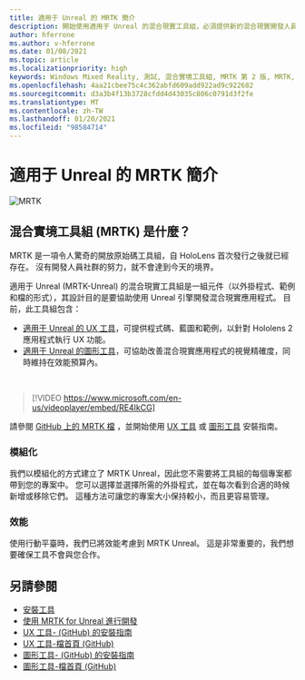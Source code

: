 ```yaml
---
title: 適用于 Unreal 的 MRTK 簡介
description: 開始使用適用于 Unreal 的混合現實工具組，必須提供新的混合現實開發人員。
author: hferrone
ms.author: v-hferrone
ms.date: 01/08/2021
ms.topic: article
ms.localizationpriority: high
keywords: Windows Mixed Reality, 測試, 混合實境工具組, MRTK 第 2 版, MRTK, 工具, SDK, HoloLens, HoloLens 2, 混合實境頭戴式裝置, windows 混合實境頭戴式裝置, 虛擬實境頭戴式裝置, 跨平台
ms.openlocfilehash: 4aa21cbee75c4c362abfd609add922ad9c922682
ms.sourcegitcommit: d3a3b4f13b3728cfdd4d43035c806c0791d3f2fe
ms.translationtype: MT
ms.contentlocale: zh-TW
ms.lasthandoff: 01/20/2021
ms.locfileid: "98584714"
---
```

# <a name="introducing-mrtk-for-unreal"></a>適用于 Unreal 的 MRTK 簡介

![MRTK](../../design/images/MRTK_UX_Hero.png)

## <a name="what-is-mixed-reality-toolkit-mrtk"></a>混合實境工具組 (MRTK) 是什麼？

MRTK 是一項令人驚奇的開放原始碼工具組，自 HoloLens 首次發行之後就已經存在。 沒有開發人員社群的努力，就不會達到今天的境界。 

適用于 Unreal (MRTK-Unreal) 的混合現實工具組是一組元件（以外掛程式、範例和檔的形式），其設計目的是要協助使用 Unreal 引擎開發混合現實應用程式。 目前，此工具組包含：
* [適用于 Unreal 的 UX 工具](https://github.com/microsoft/MixedReality-UXTools-Unreal)，可提供程式碼、藍圖和範例，以針對 Hololens 2 應用程式執行 UX 功能。
* [適用于 Unreal 的圖形工具](https://github.com/microsoft/MixedReality-GraphicsTools-Unreal)，可協助改善混合現實應用程式的視覺精確度，同時維持在效能預算內。

<br>

> [!VIDEO https://www.microsoft.com/en-us/videoplayer/embed/RE4IkCG]

請參閱 [GitHub 上的 MRTK 檔](https://microsoft.github.io/MixedReality-UXTools-Unreal/README.html) ，並開始使用 [UX 工具](https://microsoft.github.io/MixedReality-UXTools-Unreal/Docs/Installation.html) 或 [圖形工具](https://github.com/microsoft/MixedReality-GraphicsTools-Unreal/blob/main/Docs/Installation.md) 安裝指南。

### <a name="modular"></a>模組化

我們以模組化的方式建立了 MRTK Unreal，因此您不需要將工具組的每個專案都帶到您的專案中。 您可以選擇並選擇所需的外掛程式，並在每次看到合適的時候新增或移除它們。 這種方法可讓您的專案大小保持較小，而且更容易管理。  

### <a name="performant"></a>效能

使用行動平臺時，我們已將效能考慮到 MRTK Unreal。 這是非常重要的，我們想要確保工具不會與您合作。

## <a name="see-also"></a>另請參閱

* [安裝工具](../install-the-tools.md)
* [使用 MRTK for Unreal 進行開發](unreal-development-overview.md)
* [UX 工具- (GitHub) 的安裝指南 ](https://microsoft.github.io/MixedReality-UXTools-Unreal/Docs/Installation.html)
* [UX 工具-檔首頁 (GitHub) ](https://microsoft.github.io/MixedReality-UXTools-Unreal/README.html)
* [圖形工具- (GitHub) 的安裝指南 ](https://github.com/microsoft/MixedReality-GraphicsTools-Unreal/blob/main/Docs/Installation.md)
* [圖形工具-檔首頁 (GitHub) ](https://github.com/microsoft/MixedReality-GraphicsTools-Unreal/)
